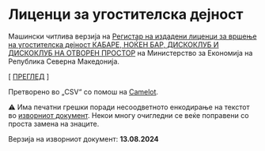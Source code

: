 # Лиценци за угостителска дејност
Машински читлива верзија на [Регистар на издадени лиценци за вршење на угостителска дејност КАБАРЕ, НОЌЕН БАР, ДИСКОКЛУБ И ДИСКОКЛУБ НА ОТВОРЕН ПРОСТОР](https://economy.gov.mk/mk-MK/news/registar-na-izdadeni-licenci-za-vrsene-na-ugostitelskdejnost-kabare-noken-bar-diskoklub-i-diskoklub-na-otvoren-prostor.nspx) на Министерство за Економија на Република Северна Македонија.

[ [ПРЕГЛЕД](registar-na-licenci-ugostitelska-dejnost.csv) ]

Претворено во „CSV“ со помош на [Camelot](https://camelot-py.readthedocs.io/en/master/index.html).

:warning: Има печатни грешки поради несоодветното енкодирање на текстот во [изворниот документ](13-08-2024-МК-Регистар-Лиценци.pdf). Некои многу очигледни се веќе поправени со проста замена на знаците.

Верзија на изворниот документ: **13.08.2024**
